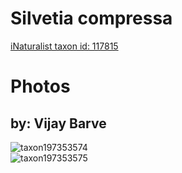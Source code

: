 
Silvetia compressa
==================
  
[iNaturalist taxon id: 117815](https://www.inaturalist.org/taxa/117815)
# Photos

## by: Vijay Barve
  
![taxon197353574](https://inaturalist-open-data.s3.amazonaws.com/photos/211393542/medium.jpeg)  
![taxon197353575](https://inaturalist-open-data.s3.amazonaws.com/photos/211393554/medium.jpeg)